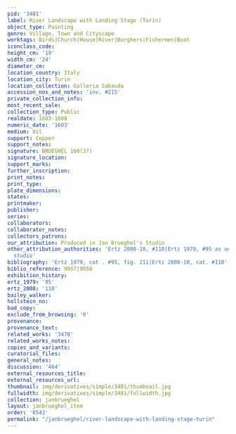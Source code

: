 ```yaml
---
pid: '3481'
label: River Landscape with Landing Stage (Turin)
object_type: Painting
genre: Village, Town and Cityscape
worktags: Birds|Church|House|River|Burghers|Fishermen|Boat
iconclass_code:
height_cm: '19'
width_cm: '24'
diameter_cm:
location_country: Italy
location_city: Turin
location_collection: Galleria Sabauda
accession_nos_and_notes: 'inv. #215'
private_collection_info:
most_recent_sale:
collection_type: Public
realdate: 1603-1608
numeric_date: '1603'
medium: Oil
support: Copper
support_notes:
signature: BRUEGHEL 160(3?)
signature_location:
support_marks:
further_inscription:
print_notes:
print_type:
plate_dimensions:
states:
printmaker:
publisher:
series:
collaborators:
collaborator_notes:
collectors_patrons:
our_attribution: Produced in Jan Brueghel's Studio
other_attribution_authorities: 'Ertz 2008-10, #110|Ertz 1979, #95 as uncertain, possibly
  studio'
bibliography: 'Ertz 1979, cat . #95, fig. 211|Ertz 2008-10, cat. #110'
biblio_reference: 9957|9958
exhibition_history:
ertz_1979: '95'
ertz_2008: '110'
bailey_walker:
hollstein_no:
bad_copy:
exclude_from_browsing: '0'
provenance:
provenance_text:
related_works: '3478'
related_works_notes:
copies_and_variants:
curatorial_files:
general_notes:
discussion: '464'
external_resources_title:
external_resources_url:
thumbnail: img/derivatives/simple/3481/thumbnail.jpg
fullwidth: img/derivatives/simple/3481/fullwidth.jpg
collection: janbrueghel
layout: janbrueghel_item
order: '0543'
permalink: "/janbrueghel/river-landscape-with-landing-stage-turin"
---
```

